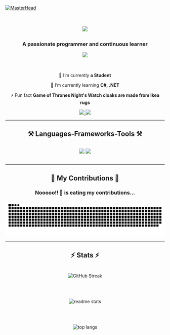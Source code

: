 [![MasterHead](https://mir-s3-cdn-cf.behance.net/project_modules/fs/54b6c068097599.5b50bca476b9b.gif)](https://rishavchanda.io)

<h1 align="center">
    <img src="https://readme-typing-svg.herokuapp.com/?font=Righteous&size=35&center=true&vCenter=true&width=500&height=70&duration=4000&lines=Hi+There!+👋;+I'm+Fahad!;" />
</h1>

<h3 align="center">A passionate programmer and continuous learner</h3>

<p align="center"> <img src="https://komarev.com/ghpvc/?username=FaHaD1482&label=Profile%20views&color=40d908&style=flat alt="fahad1482" /> </p>

<br/>

<div align="center">
 
 🔭 I’m currently **a Student**
 
 🌱 I’m currently learning **C#, .NET**


⚡ Fun fact **Game of Thrones Night's Watch cloaks are made from Ikea rugs**

 </div>
 
<div align="center"> 
  <a href="mailto:fahadbin.zislam@gmail.com">
    <img src="https://img.shields.io/badge/Gmail-333333?style=for-the-badge&logo=gmail&logoColor=red" />
  </a>
  <a href="https://www.linkedin.com/in/fahad-bin-z-islam-590332202/" target="_blank">
    <img src="https://img.shields.io/badge/LinkedIn-0077B5?style=for-the-badge&logo=linkedin&logoColor=white" target="_blank" />
  </a>
</div>

 <hr/>
 
<h2 align="center">⚒️ Languages-Frameworks-Tools ⚒️</h2>
<br/>
<div align="center">
    <img src="https://skillicons.dev/icons?i=vue,bootstrap,html,css,vscode,github,figma,tailwind,git" />
    <img src="https://skillicons.dev/icons?i=laravel,python,javascript,vercel,cpp,cs,java,mysql,php" /><br>
</div>

<br/>
<hr/>

<div align="center">
  <h2>🐍 My Contributions 🐍</h2>
  <h3>Nooooo!! 🐍 is eating my contributions... </h3>
  <img alt="snake eating my contributions" src="https://raw.githubusercontent.com/salesp07/salesp07/output/github-contribution-grid-snake.svg" />
  
  <br/>
</div>

<hr/>

<h2 align="center">⚡ Stats ⚡</h2>

<br>
<div align=center>

  <img width=390 align="center" src="https://github-readme-streak-stats-khaki-beta.vercel.app?user=FaHaD1482&count_private=true&theme=react&hide_border=true&border_radius=10&date_format=M%20j%5B%2C%20Y%5D" alt="GitHub Streak" />

  <br><br>

  <img width=390 align="center" src="https://github-readme-stats.vercel.app/api?username=FaHaD1482&count_private=true&show_icons=true&hide_border=true&theme=react&rank_icon=github&border_radius=10" alt="readme stats" />

  <br><br>

  <img width=390 align="center" src="https://github-readme-stats.vercel.app/api/top-langs/?username=FaHaD1482&&layout=compact&theme=react&border_radius=10&hide_border=true&size_weight=.5&count_weight=0.5&exclude_repo=github-readme-stats" alt="top langs" />

</div>
